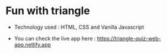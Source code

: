 # Fun with triangle

- Technology used : HTML, CSS and Vanilla Javascript

- You can check the live app here : https://triangle-quiz-web-app.netlify.app
